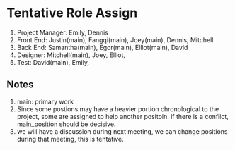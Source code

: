 # Tentative Role Assign

1. Project Manager: Emily, Dennis
2. Front End: Justin(main), Fangqi(main), Joey(main), Dennis, Mitchell
3. Back End: Samantha(main), Egor(main), Elliot(main), David 
4. Designer: Mitchell(main), Joey, Elliot,
5. Test: David(main), Emily, 

## Notes
1. main: primary work 
2. Since some postions may have a heavier portion chronological to the project, some are assigned to help another positoin. if there is a conflict, main_position should be decisive. 
3. we will have a discussion during next meeting, we can change positions during that meeting, this is tentative. 
